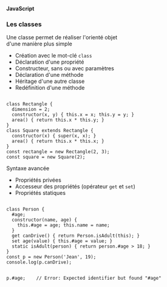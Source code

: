 #### JavaScript
### Les classes

<div class="r-stack">

<div class="fragment fade-out" data-fragment-index="6">

<div class="r-stack">

<div class="fragment fade-out" data-fragment-index="1">
Une classe permet de réaliser l'orienté objet <br /> d'une manière plus simple
</div>

<ul class="r-stack fragment fade-in" data-fragment-index="1">

<li class="fragment fade-out" data-fragment-index="2">
Création avec le mot-clé <code>class</code>
</li>

<li class="fragment fade-in-then-out" data-fragment-index="2">
Déclaration d'une propriété
</li>

<li class="fragment fade-in-then-out" data-fragment-index="3">
Constructeur, sans ou avec paramètres
</li>

<li class="fragment fade-in-then-out" data-fragment-index="4">
Déclaration d'une méthode
</li>

<li class="fragment fade-in-then-out" data-fragment-index="5">
Héritage d'une autre classe
</li>

<li class="fragment fade-in-the-out" data-fragment-index="6">
Redéfinition d'une méthode
</li>

</ul>

</div>

<pre><code
    class="javascript language-javascript"
    data-trim
    data-noescape
    data-line-numbers="1-11|1|2|3,7|4|6|8"
    data-fragment-index="1">
class Rectangle {
  dimension = 2;
  constructor(x, y) { this.x = x; this.y = y; }
  area() { return this.x * this.y; }
}
class Square extends Rectangle {
  constructor(x) { super(x, x); }
  area() { return this.x * this.x; }
}
const rectangle = new Rectangle(2, 3);
const square = new Square(2);
</code></pre>
  
</div>

<div class="fragment" data-fragment-index="6">

<div class="r-stack">

<div class="fragment fade-out" data-fragment-index="7">
Syntaxe avancée
</div>

<ul class="r-stack fragment fade-in" data-fragment-index="7">

<li class="fragment fade-out" data-fragment-index="8">
Propriétés privées
</li>

<li class="fragment fade-in-then-out" data-fragment-index="8">
Accesseur des propriétés (opérateur <code>get</code> et <code>set</code>)
</li>

<li class="fragment fade-in" data-fragment-index="9">
Propriétés statiques
</li>

</ul>

</div>

<pre><code
    class="javascript language-javascript fix"
    data-trim
    data-noescape
    data-line-numbers="0|2|6,7|8"
    data-fragment-index="7">
class Person {
  #age;
  constructor(name, age) {
    this.#age = age; this.name = name;
  }
  get canDrive() { return Person.isAdult(this); }
  set age(value) { this.#age = value; }
  static isAdult(person) { return person.#age > 18; }
}
const p = new Person('Jean', 19);
console.log(p.canDrive);
</code></pre>

<pre><code
    class="javascript language-javascript fix error fragment fade-in-then-out"
    data-trim
    data-noescape
    data-line-numbers
    data-fragment-index="7">
p.#age;    // Error: Expected identifier but found "#age"
</code></pre>
</div>


</div>
